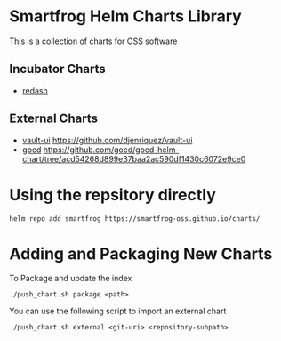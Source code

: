 # Smartfrog Helm Charts Library

This is a collection of charts for OSS software

## Incubator Charts

- [redash](https://github.com/smartfrog-oss/charts/tree/master/incubator/redash)

## External Charts

- [vault-ui](https://github.com/smartfrog-oss/charts/tree/master/external/vault-ui)
  https://github.com/djenriquez/vault-ui
- [gocd](https://github.com/smartfrog-oss/charts/tree/master/external/gocd)
  https://github.com/gocd/gocd-helm-chart/tree/acd54268d899e37baa2ac590df1430c6072e9ce0
  
# Using the repsitory directly

`helm repo add smartfrog https://smartfrog-oss.github.io/charts/`

# Adding and Packaging New Charts

To Package and update the index

`./push_chart.sh package <path>`

You can use the following script to import an external chart

`./push_chart.sh external <git-uri> <repository-subpath>`

